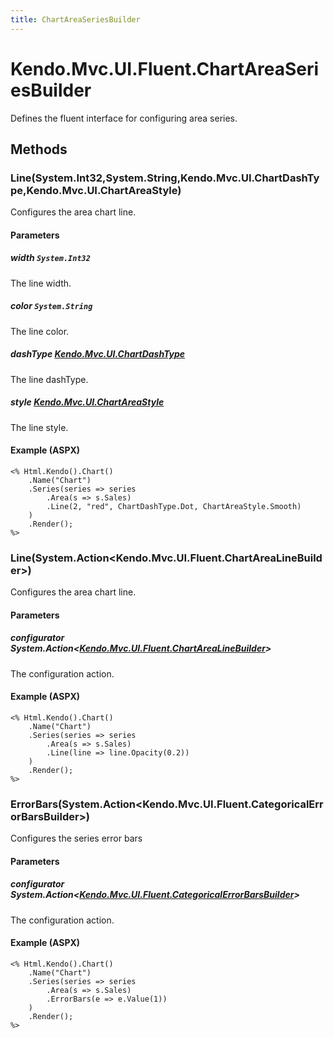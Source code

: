 ```yaml
---
title: ChartAreaSeriesBuilder
---
```


# Kendo.Mvc.UI.Fluent.ChartAreaSeriesBuilder
Defines the fluent interface for configuring area series.




## Methods


### Line(System.Int32,System.String,Kendo.Mvc.UI.ChartDashType,Kendo.Mvc.UI.ChartAreaStyle)
Configures the area chart line.


#### Parameters

##### width `System.Int32`
The line width.

##### color `System.String`
The line color.

##### dashType [Kendo.Mvc.UI.ChartDashType](/api/wrappers/aspnet-mvc/Kendo.Mvc.UI/ChartDashType)
The line dashType.

##### style [Kendo.Mvc.UI.ChartAreaStyle](/api/wrappers/aspnet-mvc/Kendo.Mvc.UI/ChartAreaStyle)
The line style.




#### Example (ASPX)
    <% Html.Kendo().Chart()
        .Name("Chart")
        .Series(series => series
            .Area(s => s.Sales)
            .Line(2, "red", ChartDashType.Dot, ChartAreaStyle.Smooth)
        )
        .Render();
    %>


### Line(System.Action\<Kendo.Mvc.UI.Fluent.ChartAreaLineBuilder\>)
Configures the area chart line.


#### Parameters

##### configurator System.Action<[Kendo.Mvc.UI.Fluent.ChartAreaLineBuilder](/api/wrappers/aspnet-mvc/Kendo.Mvc.UI.Fluent/ChartAreaLineBuilder)>
The configuration action.




#### Example (ASPX)
    <% Html.Kendo().Chart()
        .Name("Chart")
        .Series(series => series
            .Area(s => s.Sales)
            .Line(line => line.Opacity(0.2))
        )
        .Render();
    %>


### ErrorBars(System.Action\<Kendo.Mvc.UI.Fluent.CategoricalErrorBarsBuilder\>)
Configures the series error bars


#### Parameters

##### configurator System.Action<[Kendo.Mvc.UI.Fluent.CategoricalErrorBarsBuilder](/api/wrappers/aspnet-mvc/Kendo.Mvc.UI.Fluent/CategoricalErrorBarsBuilder)>
The configuration action.




#### Example (ASPX)
    <% Html.Kendo().Chart()
        .Name("Chart")
        .Series(series => series
            .Area(s => s.Sales)
            .ErrorBars(e => e.Value(1))
        )
        .Render();
    %>



